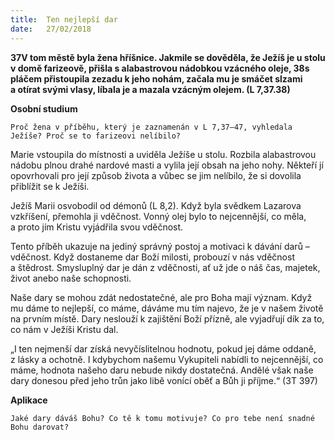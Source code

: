 ```yaml
---
title:  Ten nejlepší dar
date:   27/02/2018
---
```


**37V tom městě byla žena hříšnice. Jakmile se dověděla, že Ježíš je u stolu v domě farizeově, přišla s alabastrovou nádobkou vzácného oleje, 38s pláčem přistoupila zezadu k jeho nohám, začala mu je smáčet slzami a otírat svými vlasy, líbala je a mazala vzácným olejem. (L 7,37.38)** 

**Osobní studium** 

`Proč žena v příběhu, který je zaznamenán v L 7,37–47, vyhledala Ježíše? Proč se to farizeovi nelíbilo?` 

Marie vstoupila do místnosti a uviděla Ježíše u stolu. Rozbila alabastrovou nádobu plnou drahé nardové masti a vylila její obsah na jeho nohy. Někteří jí opovrhovali pro její způsob života a vůbec se jim nelíbilo, že si dovolila přiblížit se k Ježíši. 

Ježíš Marii osvobodil od démonů (L 8,2). Když byla svědkem Lazarova vzkříšení, přemohla ji vděčnost. Vonný olej bylo to nejcennější, co měla, a proto jím Kristu vyjádřila svou vděčnost. 

Tento příběh ukazuje na jediný správný postoj a motivaci k dávání darů – vděčnost. Když dostaneme dar Boží milosti, probouzí v nás vděčnost a štědrost. Smysluplný dar je dán z vděčnosti, ať už jde o náš čas, majetek, život anebo naše schopnosti. 

Naše dary se mohou zdát nedostatečné, ale pro Boha mají význam. Když mu dáme to nejlepší, co máme, dáváme mu tím najevo, že je v našem životě na prvním místě. Dary neslouží k zajištění Boží přízně, ale vyjadřují dík za to, co nám v Ježíši Kristu dal. 

„I ten nejmenší dar získá nevyčíslitelnou hodnotu, pokud jej dáme oddaně, z lásky a ochotně. I kdybychom našemu Vykupiteli nabídli to nejcennější, co máme, hodnota našeho daru nebude nikdy dostatečná. Andělé však naše dary donesou před jeho trůn jako libě vonící oběť a Bůh ji příjme.“ (3T 397) 

**Aplikace** 

`Jaké dary dáváš Bohu? Co tě k tomu motivuje? Co pro tebe není snadné Bohu darovat?`